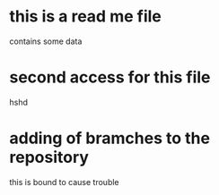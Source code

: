 # this is a read me file
contains some data
# second access for this file
hshd
# adding of bramches to the repository
this is bound to cause trouble

